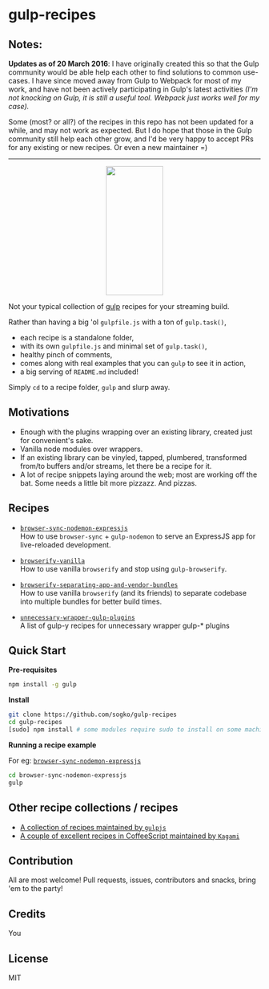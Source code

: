 # gulp-recipes

## Notes:
__Updates as of 20 March 2016__: I have originally created this so that the Gulp community would be able help each other to find solutions to common use-cases. I have since moved away from Gulp to Webpack for most of my work, and have not been actively participating in Gulp's latest activities _(I'm not knocking on Gulp, it is still a useful tool. Webpack just works well for my case)._

Some (most? or all?) of the recipes in this repo has not been updated for a while, and may not work as expected.
But I do hope that those in the Gulp community still help each other grow, and I'd be very happy to accept PRs for any existing or new recipes. Or even a new maintainer =)

---

<p align="center">
    <img height="257" width="114" src="https://raw.githubusercontent.com/gulpjs/artwork/master/gulp-2x.png">
</p>

Not your typical collection of [gulp](http://gulpjs.com) recipes for your streaming build.

Rather than having a big 'ol ```gulpfile.js``` with a ton of ```gulp.task()```,
* each recipe is a standalone folder,
* with its own ```gulpfile.js``` and minimal set of ```gulp.task()```,
* healthy pinch of comments,
* comes along with real examples that you can ```gulp``` to see it in action,
* a big serving of ```README.md``` included!

Simply ```cd``` to a recipe folder, ```gulp``` and slurp away.

## Motivations

* Enough with the plugins wrapping over an existing library, created just for convenient's sake.
* Vanilla node modules over wrappers.
* If an existing library can be vinyled, tapped, plumbered, transformed from/to buffers and/or streams, let there be a recipe for it.
* A lot of recipe snippets laying around the web; most are working off the bat. Some needs a little bit more pizzazz. And pizzas.


## Recipes

* [```browser-sync-nodemon-expressjs```](browser-sync-nodemon-expressjs)
<br/>How to use ```browser-sync``` + ```gulp-nodemon``` to serve an ExpressJS app for live-reloaded development.

* [```browserify-vanilla```](browserify-vanilla)
<br/>How to use vanilla ```browserify``` and stop using ```gulp-browserify```.

* [```browserify-separating-app-and-vendor-bundles```](browserify-separating-app-and-vendor-bundles)
<br/>How to use vanilla ```browserify``` (and its friends) to separate codebase into multiple bundles for better build times.

* [```unnecessary-wrapper-gulp-plugins```](unnecessary-wrapper-gulp-plugins)
<br/>A list of gulp-y recipes for unnecessary wrapper gulp-* plugins 

## Quick Start

**Pre-requisites**

```bash
npm install -g gulp
```

**Install**

```bash
git clone https://github.com/sogko/gulp-recipes
cd gulp-recipes
[sudo] npm install # some modules require sudo to install on some machines
```

**Running a recipe example**

For eg: [```browser-sync-nodemon-expressjs```](browser-sync-nodemon-expressjs)

```bash
cd browser-sync-nodemon-expressjs
gulp
```

## Other recipe collections / recipes

* [A collection of recipes maintained by ```gulpjs```](https://github.com/gulpjs/gulp/tree/master/docs/recipes)
* [A couple of excellent recipes in CoffeeScript maintained by ```Kagami```](https://github.com/Kagami/gulp-recipes)

## Contribution
All are most welcome! Pull requests, issues, contributors and snacks, bring 'em to the party!

## Credits
You

## License
MIT
